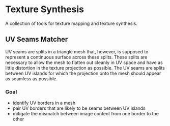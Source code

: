 # Texture Synthesis

A collection of tools for texture mapping and texture synthesis.

## UV Seams Matcher

UV seams are splits in a triangle mesh that, however, is supposed to represent a continuous surface across these splits.
These splits are necessary to allow the mesh to flatten out cleanly in UV space and have as little distortion in the texture projection as possible.
The UV seams are splits between UV islands for which the projection onto the mesh should appear as seamless as possible.

### Goal

- identify UV borders in a mesh
- pair UV borders that are likely to be seams between UV islands
- mitigate the mismatch between image content from one border to the other
